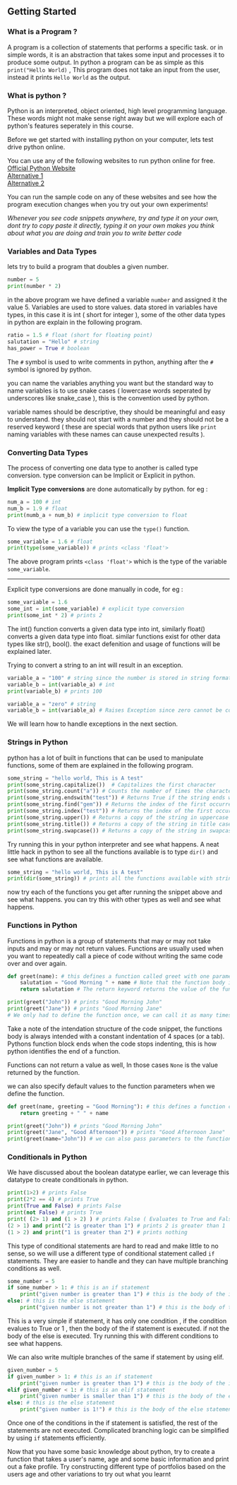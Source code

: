 ## Getting Started

### What is a Program ?

A program is a collection of statements that performs a specific task. or in simple words, it is an abstraction that takes some input and processes it to produce some output.
In python a program can be as simple as this `print("Hello World)` , This program does not take an input from the user, instead it prints `Hello World` as the output.

### What is python ?

Python is an interpreted, object oriented, high level programming language. These words might not make sense right away but we will explore each of python's features seperately in this course.

Before we get started with installing python on your computer, lets test drive python online.

You can use any of the following websites to run python online for free.  
[Official Python Website](https://www.python.org/shell/)  
[Alternative 1](https://www.online-python.com/)  
[Alternative 2](https://www.programiz.com/python-programming/online-compiler/)

You can run the sample code on any of these websites and see how the program execution changes when you try out your own experiments!

_Whenever you see code snippets anywhere, try and type it on your own, dont try to copy paste it directly, typing it on your own makes you think about what you are doing and train you to write better code_

### Variables and Data Types

lets try to build a program that doubles a given number.

```python
number = 5
print(number * 2)
```

in the above program we have defined a variable `number` and assigned it the value 5. Variables are used to store values. data stored in variables have types, in this case it is int ( short for integer ), some of the other data types in python are explain in the following program.

```python
ratio = 1.5 # float (short for floating point)
salutation = "Hello" # string
has_power = True # boolean
```

The `#` symbol is used to write comments in python, anything after the `#` symbol is ignored by python.

you can name the variables anything you want but the standard way to name variables is to use snake cases ( lowercase words seperated by underscores like snake_case ), this is the convention used by python.

variable names should be descriptive, they should be meaningful and easy to understand. they should not start with a number and they should not be a reserved keyword ( these are special words that python users like `print` naming variables with these names can cause unexpected results ).

### Converting Data Types

The process of converting one data type to another is called type conversion. type conversion can be Implicit or Explicit in python.

**Implicit Type conversions** are done automatically by python. for eg :

```python
num_a = 100 # int
num_b = 1.9 # float
print(numb_a + num_b) # implicit type conversion to float
```

To view the type of a variable you can use the `type()` function.

```python
some_variable = 1.6 # float
print(type(some_variable)) # prints <class 'float'>
```

The above program prints `<class 'float'>` which is the type of the variable `some_variable`.

---

Explicit type conversions are done manually in code, for eg :

```python
some_variable = 1.6
some_int = int(some_variable) # explicit type conversion
print(some_int * 2) # prints 2
```

The int() function converts a given data type into int, similarly float() converts a given data type into float.
similar functions exist for other data types like str(), bool(). the exact defenition and usage of functions will be explained later.

Trying to convert a string to an int will result in an exception.

```python
variable_a = "100" # string since the number is stored in string format
variable_b = int(variable_a) # int
print(variable_b) # prints 100
```

```python
variable_a = "zero" # string
variable_b = int(variable_a) # Raises Exception since zero cannot be converted to int
```

We will learn how to handle exceptions in the next section.

### Strings in Python

python has a lot of built in functions that can be used to manipulate functions, some of them are explained in the following program.

```python
some_string = "hello world, This is A test"
print(some_string.capitalize())  # Capitalizes the first character
print(some_string.count("a")) # Counts the number of times the character "a" occurs in the string
print(some_string.endswith("test")) # Returns True if the string ends with the substring "test"
print(some_string.find("gem")) # Returns the index of the first occurrence of the substring "gem" and -1 if it does not exist.
print(some_string.index("test")) # Returns the index of the first occurrence of the substring "test" and raises an exception if it does not exist.
print(some_string.upper()) # Returns a copy of the string in uppercase
print(some_string.title()) # Returns a copy of the string in title case
print(some_string.swapcase()) # Returns a copy of the string in swapcase
```

Try running this in your python interpreter and see what happens. A neat little hack in python to see all the functions available is to type `dir()` and see what functions are available.

```python
some_string = "hello world, This is A test"
print(dir(some_string)) # prints all the functions available with strings
```

now try each of the functions you get after running the snippet above and see what happens. you can try this with other types as well and see what happens.

### Functions in Python

Functions in python is a group of statements that may or may not take inputs and may or may not return values. Functions are usually used when you want to repeatedly call a piece of code without writing the same code over and over again.

```python
def greet(name): # this defines a function called greet with one parameter called name
    salutation = "Good Morning " + name # Note that the function body is indented, this is how python identifies the start of a python function
    return salutation # The return keyword returns the value of the function to the caller

print(greet("John")) # prints "Good Morning John"
print(greet("Jane")) # prints "Good Morning Jane"
# We only had to define the function once, we can call it as many times as we want
```

Take a note of the intendation structure of the code snippet, the functions body is always intended with a constant indentation of 4 spaces (or a tab).
Pythons function block ends when the code stops indenting, this is how python identifies the end of a function.

Functions can not return a value as well, In those cases `None` is the value returned by the function.

we can also specify default values to the function parameters when we define the function.

```python
def greet(name, greeting = "Good Morning"): # this defines a function called greet with two parameters called name and greeting
    return greeting + " " + name

print(greet("John")) # prints "Good Morning John"
print(greet("Jane", "Good Afternoon")) # prints "Good Afternoon Jane"
print(greet(name="John")) # we can also pass parameters to the function by name, that way we can change the order of the parameters

```

### Conditionals in Python

We have discussed about the boolean datatype earlier, we can leverage this datatype to create conditionals in python.

```python
print(1>2) # prints False
print(2*2 == 4) # prints True
print(True and False) # prints False
print(not False) # prints True
print( (2> 1) and (1 > 2) ) # prints False ( Evaluates to True and False )
(2 > 1) and print("2 is greater than 1") # prints 2 is greater than 1
(1 > 2) and print("1 is greater than 2") # prints nothing
```

This type of conditional statements are hard to read and make little to no sense, so we will use a different type of conditional statement called `if` statements. They are easier to handle and they can have multiple branching conditions as well.

```python
some_number = 5
if some_number > 1: # this is an if statement
    print("given number is greater than 1") # this is the body of the if statement
else: # this is the else statement
    print("given number is not greater than 1") # this is the body of the else statement
```

This is a very simple if statement, it has only one condition , if the condition evalues to True or 1 , then the body of the if statement is executed. if not the body of the else is executed. Try running this with different conditions to see what happens.

We can also write multiple branches of the same if statement by using elif.

```python
given_number = 5
if given_number > 1: # this is an if statement
    print("given number is greater than 1") # this is the body of the if statement
elif given_number < 1: # this is an elif statement
    print("given number is smaller than 1") # this is the body of the elif statement
else: # this is the else statement
    print("given number is 1!") # this is the body of the else statement
```

Once one of the conditions in the if statement is satisfied, the rest of the statements are not executed. Complicated branching logic can be simplified by using `if` statements efficiently.

Now that you have some basic knowledge about python, try to create a function that takes a user's name, age and some basic information and print out a fake profile. Try constructing different type of portfolios based on the users age and other variations to try out what you learnt
